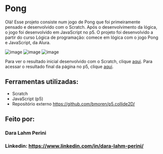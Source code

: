 # Pong
Olá! Esse projeto consiste num jogo de Pong que foi primeiramente pensado e desenvolvido com o Scratch. Após o desenvolvimento da lógica, o jogo foi desenvolvido em JavaScript no p5. O projeto foi desenvolvido a partir do curso Lógica de programação: comece em lógica com o jogo Pong e JavaScript, da Alura.

![image](https://github.com/daraperini/pong/assets/134225297/2ab6de8b-9153-4a97-aa7e-c39660e67f2e)
![image](https://github.com/daraperini/pong/assets/134225297/e54e6c08-b67a-4bd5-87c0-8235095d58ba)
![image](https://github.com/daraperini/pong/assets/134225297/8924e2ba-d455-4247-a1da-24bca405d69e)



Para ver o resultado inicial desenvolvido com o Scratch, clique [aqui](https://scratch.mit.edu/projects/874374056).
Para acessar o resultado final da página no p5, clique [aqui](https://editor.p5js.org/daraperini/full/OGZybgA6C).

## Ferramentas utilizadas:

* Scratch
* JavaScript (p5)
* Repositório externo https://github.com/bmoren/p5.collide2D/

## Feito por:

### Dara Lahm Perini

### Linkedin: https://www.linkedin.com/in/dara-lahm-perini/
